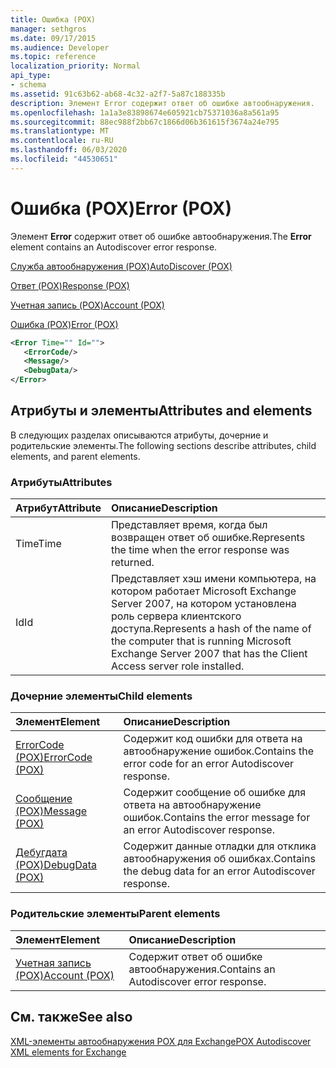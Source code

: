 ```yaml
---
title: Ошибка (POX)
manager: sethgros
ms.date: 09/17/2015
ms.audience: Developer
ms.topic: reference
localization_priority: Normal
api_type:
- schema
ms.assetid: 91c63b62-ab68-4c32-a2f7-5a87c188335b
description: Элемент Error содержит ответ об ошибке автообнаружения.
ms.openlocfilehash: 1a1a3e83898674e605921cb75371036a8a561a95
ms.sourcegitcommit: 88ec988f2bb67c1866d06b361615f3674a24e795
ms.translationtype: MT
ms.contentlocale: ru-RU
ms.lasthandoff: 06/03/2020
ms.locfileid: "44530651"
---
```

# <a name="error-pox"></a><span data-ttu-id="a5b7c-103">Ошибка (POX)</span><span class="sxs-lookup"><span data-stu-id="a5b7c-103">Error (POX)</span></span>

<span data-ttu-id="a5b7c-104">Элемент **Error** содержит ответ об ошибке автообнаружения.</span><span class="sxs-lookup"><span data-stu-id="a5b7c-104">The **Error** element contains an Autodiscover error response.</span></span> 
  
[<span data-ttu-id="a5b7c-105">Служба автообнаружения (POX)</span><span class="sxs-lookup"><span data-stu-id="a5b7c-105">AutoDiscover (POX)</span></span>](autodiscover-pox.md)
  
[<span data-ttu-id="a5b7c-106">Ответ (POX)</span><span class="sxs-lookup"><span data-stu-id="a5b7c-106">Response (POX)</span></span>](response-pox.md)
  
[<span data-ttu-id="a5b7c-107">Учетная запись (POX)</span><span class="sxs-lookup"><span data-stu-id="a5b7c-107">Account (POX)</span></span>](account-pox.md)
  
[<span data-ttu-id="a5b7c-108">Ошибка (POX)</span><span class="sxs-lookup"><span data-stu-id="a5b7c-108">Error (POX)</span></span>](error-pox.md)
  
```xml
<Error Time="" Id="">
   <ErrorCode/>
   <Message/>
   <DebugData/>
</Error>
```

## <a name="attributes-and-elements"></a><span data-ttu-id="a5b7c-109">Атрибуты и элементы</span><span class="sxs-lookup"><span data-stu-id="a5b7c-109">Attributes and elements</span></span>

<span data-ttu-id="a5b7c-110">В следующих разделах описываются атрибуты, дочерние и родительские элементы.</span><span class="sxs-lookup"><span data-stu-id="a5b7c-110">The following sections describe attributes, child elements, and parent elements.</span></span>
  
### <a name="attributes"></a><span data-ttu-id="a5b7c-111">Атрибуты</span><span class="sxs-lookup"><span data-stu-id="a5b7c-111">Attributes</span></span>

|<span data-ttu-id="a5b7c-112">**Атрибут**</span><span class="sxs-lookup"><span data-stu-id="a5b7c-112">**Attribute**</span></span>|<span data-ttu-id="a5b7c-113">**Описание**</span><span class="sxs-lookup"><span data-stu-id="a5b7c-113">**Description**</span></span>|
|:-----|:-----|
|<span data-ttu-id="a5b7c-114">Time</span><span class="sxs-lookup"><span data-stu-id="a5b7c-114">Time</span></span>  <br/> |<span data-ttu-id="a5b7c-115">Представляет время, когда был возвращен ответ об ошибке.</span><span class="sxs-lookup"><span data-stu-id="a5b7c-115">Represents the time when the error response was returned.</span></span>  <br/> |
|<span data-ttu-id="a5b7c-116">Id</span><span class="sxs-lookup"><span data-stu-id="a5b7c-116">Id</span></span>  <br/> |<span data-ttu-id="a5b7c-117">Представляет хэш имени компьютера, на котором работает Microsoft Exchange Server 2007, на котором установлена роль сервера клиентского доступа.</span><span class="sxs-lookup"><span data-stu-id="a5b7c-117">Represents a hash of the name of the computer that is running Microsoft Exchange Server 2007 that has the Client Access server role installed.</span></span>  <br/> |
   
### <a name="child-elements"></a><span data-ttu-id="a5b7c-118">Дочерние элементы</span><span class="sxs-lookup"><span data-stu-id="a5b7c-118">Child elements</span></span>

|<span data-ttu-id="a5b7c-119">**Элемент**</span><span class="sxs-lookup"><span data-stu-id="a5b7c-119">**Element**</span></span>|<span data-ttu-id="a5b7c-120">**Описание**</span><span class="sxs-lookup"><span data-stu-id="a5b7c-120">**Description**</span></span>|
|:-----|:-----|
|[<span data-ttu-id="a5b7c-121">ErrorCode (POX)</span><span class="sxs-lookup"><span data-stu-id="a5b7c-121">ErrorCode (POX)</span></span>](errorcode-pox.md) <br/> |<span data-ttu-id="a5b7c-122">Содержит код ошибки для ответа на автообнаружение ошибок.</span><span class="sxs-lookup"><span data-stu-id="a5b7c-122">Contains the error code for an error Autodiscover response.</span></span>  <br/> |
|[<span data-ttu-id="a5b7c-123">Сообщение (POX)</span><span class="sxs-lookup"><span data-stu-id="a5b7c-123">Message (POX)</span></span>](message-pox.md) <br/> |<span data-ttu-id="a5b7c-124">Содержит сообщение об ошибке для ответа на автообнаружение ошибок.</span><span class="sxs-lookup"><span data-stu-id="a5b7c-124">Contains the error message for an error Autodiscover response.</span></span>  <br/> |
|[<span data-ttu-id="a5b7c-125">Дебугдата (POX)</span><span class="sxs-lookup"><span data-stu-id="a5b7c-125">DebugData (POX)</span></span>](debugdata-pox.md) <br/> |<span data-ttu-id="a5b7c-126">Содержит данные отладки для отклика автообнаружения об ошибках.</span><span class="sxs-lookup"><span data-stu-id="a5b7c-126">Contains the debug data for an error Autodiscover response.</span></span>  <br/> |
   
### <a name="parent-elements"></a><span data-ttu-id="a5b7c-127">Родительские элементы</span><span class="sxs-lookup"><span data-stu-id="a5b7c-127">Parent elements</span></span>

|<span data-ttu-id="a5b7c-128">**Элемент**</span><span class="sxs-lookup"><span data-stu-id="a5b7c-128">**Element**</span></span>|<span data-ttu-id="a5b7c-129">**Описание**</span><span class="sxs-lookup"><span data-stu-id="a5b7c-129">**Description**</span></span>|
|:-----|:-----|
|[<span data-ttu-id="a5b7c-130">Учетная запись (POX)</span><span class="sxs-lookup"><span data-stu-id="a5b7c-130">Account (POX)</span></span>](account-pox.md) <br/> |<span data-ttu-id="a5b7c-131">Содержит ответ об ошибке автообнаружения.</span><span class="sxs-lookup"><span data-stu-id="a5b7c-131">Contains an Autodiscover error response.</span></span>  <br/> |
   
## <a name="see-also"></a><span data-ttu-id="a5b7c-132">См. также</span><span class="sxs-lookup"><span data-stu-id="a5b7c-132">See also</span></span>



[<span data-ttu-id="a5b7c-133">XML-элементы автообнаружения POX для Exchange</span><span class="sxs-lookup"><span data-stu-id="a5b7c-133">POX Autodiscover XML elements for Exchange</span></span>](pox-autodiscover-xml-elements-for-exchange.md)

